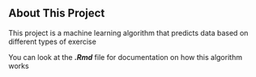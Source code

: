 ## About This Project

This project is a machine learning algorithm that predicts data based on different
types of exercise

You can look at the ***.Rmd*** file for documentation on how this algorithm works